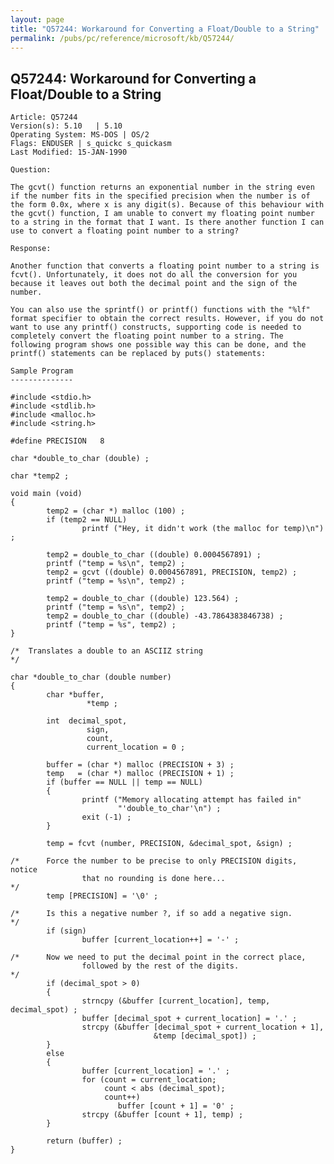 ```yaml
---
layout: page
title: "Q57244: Workaround for Converting a Float/Double to a String"
permalink: /pubs/pc/reference/microsoft/kb/Q57244/
---
```


## Q57244: Workaround for Converting a Float/Double to a String

	Article: Q57244
	Version(s): 5.10   | 5.10
	Operating System: MS-DOS | OS/2
	Flags: ENDUSER | s_quickc s_quickasm
	Last Modified: 15-JAN-1990
	
	Question:
	
	The gcvt() function returns an exponential number in the string even
	if the number fits in the specified precision when the number is of
	the form 0.0x, where x is any digit(s). Because of this behaviour with
	the gcvt() function, I am unable to convert my floating point number
	to a string in the format that I want. Is there another function I can
	use to convert a floating point number to a string?
	
	Response:
	
	Another function that converts a floating point number to a string is
	fcvt(). Unfortunately, it does not do all the conversion for you
	because it leaves out both the decimal point and the sign of the
	number.
	
	You can also use the sprintf() or printf() functions with the "%lf"
	format specifier to obtain the correct results. However, if you do not
	want to use any printf() constructs, supporting code is needed to
	completely convert the floating point number to a string. The
	following program shows one possible way this can be done, and the
	printf() statements can be replaced by puts() statements:
	
	Sample Program
	--------------
	
	#include <stdio.h>
	#include <stdlib.h>
	#include <malloc.h>
	#include <string.h>
	
	#define PRECISION   8
	
	char *double_to_char (double) ;
	
	char *temp2 ;
	
	void main (void)
	{
	        temp2 = (char *) malloc (100) ;
	        if (temp2 == NULL)
	                printf ("Hey, it didn't work (the malloc for temp)\n") ;
	
	        temp2 = double_to_char ((double) 0.0004567891) ;
	        printf ("temp = %s\n", temp2) ;
	        temp2 = gcvt ((double) 0.0004567891, PRECISION, temp2) ;
	        printf ("temp = %s\n", temp2) ;
	
	        temp2 = double_to_char ((double) 123.564) ;
	        printf ("temp = %s\n", temp2) ;
	        temp2 = double_to_char ((double) -43.7864383846738) ;
	        printf ("temp = %s", temp2) ;
	}
	
	/*  Translates a double to an ASCIIZ string
	*/
	
	char *double_to_char (double number)
	{
	        char *buffer,
	                 *temp ;
	
	        int  decimal_spot,
	                 sign,
	                 count,
	                 current_location = 0 ;
	
	        buffer = (char *) malloc (PRECISION + 3) ;
	        temp   = (char *) malloc (PRECISION + 1) ;
	        if (buffer == NULL || temp == NULL)
	        {
	                printf ("Memory allocating attempt has failed in"
	                        "'double_to_char'\n") ;
	                exit (-1) ;
	        }
	
	        temp = fcvt (number, PRECISION, &decimal_spot, &sign) ;
	
	/*      Force the number to be precise to only PRECISION digits, notice
	                that no rounding is done here...
	*/
	        temp [PRECISION] = '\0' ;
	
	/*      Is this a negative number ?, if so add a negative sign.
	*/
	        if (sign)
	                buffer [current_location++] = '-' ;
	
	/*      Now we need to put the decimal point in the correct place,
	                followed by the rest of the digits.
	*/
	        if (decimal_spot > 0)
	        {
	                strncpy (&buffer [current_location], temp, decimal_spot) ;
	                buffer [decimal_spot + current_location] = '.' ;
	                strcpy (&buffer [decimal_spot + current_location + 1],
	                                &temp [decimal_spot]) ;
	        }
	        else
	        {
	                buffer [current_location] = '.' ;
	                for (count = current_location;
	                     count < abs (decimal_spot);
	                     count++)
	                        buffer [count + 1] = '0' ;
	                strcpy (&buffer [count + 1], temp) ;
	        }
	
	        return (buffer) ;
	}
